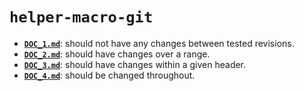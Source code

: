 # `helper-macro-git`
- **[`DOC_1.md`](./DOC_1.md)**: should not have any changes between tested revisions. 
- **[`DOC_2.md`](./DOC_2.md)**: should have changes over a range.
- **[`DOC_3.md`](./DOC_3.md)**: should have changes within a given header.
- **[`DOC_4.md`](./DOC-4.md)**: should be changed throughout. 